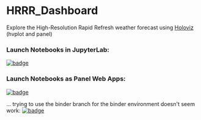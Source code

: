 # HRRR_Dashboard
Explore the High-Resolution Rapid Refresh weather forecast using [Holoviz](holoviz.org) (hvplot and panel)

### Launch Notebooks in JupyterLab: 

[![badge](https://img.shields.io/static/v1.svg?logo=Jupyter&label=Pangeo+Binder&message=AWS+us-west-2&color=green)](https://aws-uswest2-binder.pangeo.io/v2/gh/reproducible-notebooks/HRRR-Dashboard/binder?urlpath=git-pull?repo=https://github.com/reproducible-notebooks/HRRR-Dashboard%26amp%3Bbranch=master%26amp%3Burlpath=lab/tree/HRRR-Dashboard/HRRR_Dashboard.ipynb%3Fautodecode)

### Launch Notebooks as Panel Web Apps: 

[![badge](https://img.shields.io/static/v1.svg?logo=Jupyter&label=Pangeo+Binder&message=AWS+us-west-2&color=green)](https://aws-uswest2-binder.pangeo.io/v2/gh/reproducible-notebooks/HRRR-Dashboard/master?urlpath=panel)

... trying to use the binder branch for the binder environment doesn't seem work:
[![badge](https://img.shields.io/static/v1.svg?logo=Jupyter&label=Pangeo+Binder&message=AWS+us-west-2&color=green)](https://aws-uswest2-binder.pangeo.io/v2/gh/reproducible-notebooks/HRRR-Dashboard/binder?urlpath=git-pull?repo=https://github.com/reproducible-notebooks/HRRR-Dashboard%26amp%3Bbranch=master%26amp%3Burlpath=panel)
